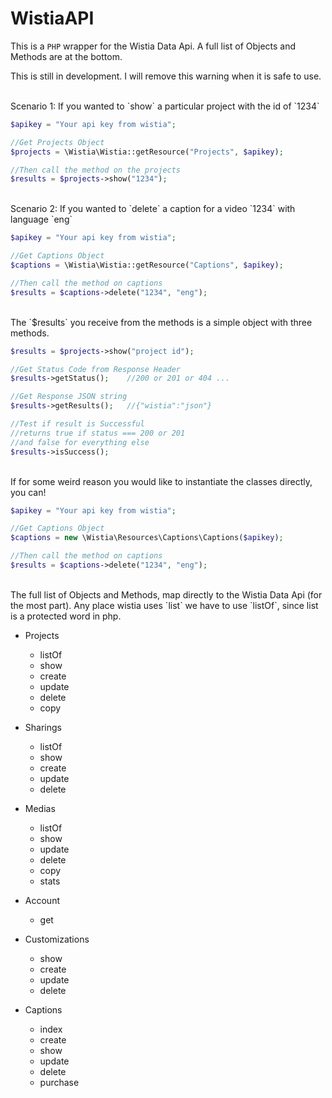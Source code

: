# WistiaAPI

This is a `PHP` wrapper for the Wistia Data Api. A full list of Objects and Methods are at the bottom.

This is still in development.  I will remove this warning when it is safe to use.

<br />
Scenario 1: If you wanted to `show` a particular project with the id of `1234`

```php
$apikey = "Your api key from wistia";

//Get Projects Object
$projects = \Wistia\Wistia::getResource("Projects", $apikey);

//Then call the method on the projects
$results = $projects->show("1234");

```
<br />
Scenario 2: If you wanted to `delete` a caption for a video `1234` with language `eng`

```php
$apikey = "Your api key from wistia";

//Get Captions Object
$captions = \Wistia\Wistia::getResource("Captions", $apikey);

//Then call the method on captions
$results = $captions->delete("1234", "eng");

```
<br />
The `$results` you receive from the methods is a simple object with three methods.

```php
$results = $projects->show("project id");

//Get Status Code from Response Header
$results->getStatus();    //200 or 201 or 404 ...

//Get Response JSON string 
$results->getResults();   //{"wistia":"json"}

//Test if result is Successful
//returns true if status === 200 or 201
//and false for everything else
$results->isSuccess();		

```

<br />
If for some weird reason you would like to instantiate the classes directly, you can!

```php
$apikey = "Your api key from wistia";

//Get Captions Object
$captions = new \Wistia\Resources\Captions\Captions($apikey);

//Then call the method on captions
$results = $captions->delete("1234", "eng");
```

<br />
The full list of Objects and Methods,  map directly to the Wistia Data Api (for the most part).
Any place wistia uses `list`  we have to use `listOf`, since list is a protected word in php.

* Projects
	- listOf
	- show
	- create
	- update
	- delete
	- copy

* Sharings
	- listOf
	- show
	- create
	- update
	- delete

* Medias
	- listOf
	- show
	- update
	- delete
	- copy
	- stats

* Account
	- get

* Customizations
	- show
	- create
	- update
	- delete

* Captions
	- index
	- create
	- show
	- update
	- delete
	- purchase


